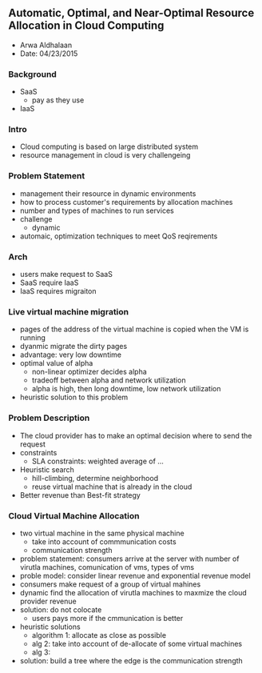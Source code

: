 ## Automatic, Optimal, and Near-Optimal Resource Allocation in Cloud Computing

- Arwa Aldhalaan
- Date: 04/23/2015

### Background
- SaaS
  - pay as they use
- IaaS

### Intro
- Cloud computing is based on large distributed system
- resource management in cloud is very challengeing

### Problem Statement
- management their resource in dynamic environments
- how to process customer's requirements by allocation machines
- number and types of machines to run services
- challenge
  - dynamic
- automaic, optimization techniques to meet QoS reqirements

### Arch
- users make request to SaaS
- SaaS require IaaS
- IaaS requires migraiton

### Live virtual machine migration
- pages of the address of the virtual machine is copied when the VM is running
- dyanmic migrate the dirty pages
- advantage: very low downtime
- optimal value of alpha
  - non-linear optimizer decides alpha
  - tradeoff between alpha and network utilization
  - alpha is high, then long downtime, low network utilization
- heuristic solution to this problem

### Problem Description
- The cloud provider has to make an optimal decision where to send the request
- constraints
  - SLA constraints: weighted average of ...
- Heuristic search
  - hill-climbing, determine neighborhood
  - reuse virtual machine that is already in the cloud
- Better revenue than Best-fit strategy

### Cloud Virtual Machine Allocation
- two virtual machine in the same physical machine
  - take into account of commmunication costs
  - communication strength 
- problem statement: consumers arrive at the server with number of virutla machines, comunication of vms, types of vms
- proble model: consider linear revenue and exponential revenue model
- consumers make request of a group of virtual mahines
- dynamic find the allocation of virutla machines to maxmize the cloud provider revenue
- solution: do not colocate
  - users pays more if the cmmunication is better
- heuristic solutions
  - algorithm 1: allocate as close as possible
  - alg 2: take into account of de-allocate of some virtual machines
  - alg 3: 
- solution: build a tree where the edge is the communication strength


  


